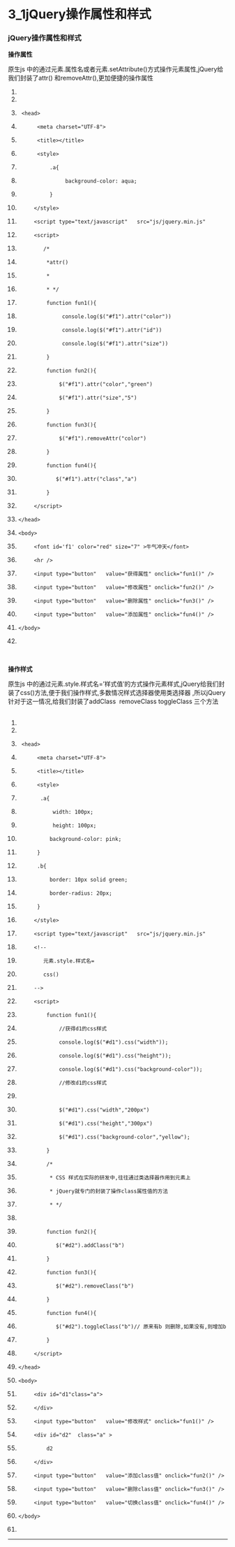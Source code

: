 ﻿
# 3_1jQuery操作属性和样式

### jQuery操作属性和样式 

**操作属性** 

原生js 中的通过元素.属性名或者元素.setAttribute()方式操作元素属性,jQuery给我们封装了attr() 和removeAttr(),更加便捷的操作属性
     




1.  <!DOCTYPE html>
2.  <html>
3.      <head>
4.           <meta charset="UTF-8">
5.           <title></title>
6.           <style>
7.               .a{
8.                    background-color: aqua;
9.               }
10.          </style>
11.          <script type="text/javascript"   src="js/jquery.min.js"  
    ></script>
12.          <script>
13.          	/*
14.          	 *attr() 
15.          	 * 
16.          	 * */
17.              function fun1(){
18.                   console.log($("#f1").attr("color"))
19.                   console.log($("#f1").attr("id"))
20.                   console.log($("#f1").attr("size"))
21.              }
22.              function fun2(){
23.                  $("#f1").attr("color","green")
24.                  $("#f1").attr("size","5")
25.              }
26.              function fun3(){
27.                  $("#f1").removeAttr("color") 
28.              }
29.              function fun4(){
30.                 $("#f1").attr("class","a")
31.              }
32.          </script>
33.     </head>
34.     <body>
35.          <font id='f1' color="red" size="7" >牛气冲天</font>
36.          <hr />
37.          <input type="button"   value="获得属性" onclick="fun1()" />
38.          <input type="button"   value="修改属性" onclick="fun2()" />
39.          <input type="button"   value="删除属性" onclick="fun3()" />
40.          <input type="button"   value="添加属性" onclick="fun4()" />
41.     </body>
42. </html>




 



**操作样式** 

原生js 中的通过元素.style.样式名=’样式值’的方式操作元素样式,jQuery给我们封装了css()方法,便于我们操作样式,多数情况样式选择器使用类选择器
,所以jQuery针对于这一情况,给我们封装了addClass  removeClass toggleClass 三个方法      







1.  <!DOCTYPE html>
2.  <html>
3.      <head>
4.           <meta charset="UTF-8">
5.           <title></title>
6.           <style>
7.            .a{
8.                width: 100px;
9.                height: 100px;
10.               background-color: pink;
11.           }  
12.           .b{
13.               border: 10px solid green;
14.               border-radius: 20px;
15.           }
16.          </style>
17.          <script type="text/javascript"   src="js/jquery.min.js"  
    ></script>
18.          <!--
19.          	元素.style.样式名=
20.          	css()
21.          -->
22.          <script>
23.              function fun1(){
24.                  //获得d1的css样式
25.                  console.log($("#d1").css("width"));
26.                  console.log($("#d1").css("height"));
27.                  console.log($("#d1").css("background-color"));
28.                  //修改d1的css样式
29.                  
30.                  $("#d1").css("width","200px")
31.                  $("#d1").css("height","300px")
32.                  $("#d1").css("background-color","yellow");
33.              }
34.              /*
35.               * CSS 样式在实际的研发中,往往通过类选择器作用到元素上
36.               * jQuery就专门的封装了操作class属性值的方法
37.               * */
38.            
39.              function fun2(){
40.                 $("#d2").addClass("b")
41.              }
42.              function fun3(){
43.                 $("#d2").removeClass("b")
44.              }
45.              function fun4(){
46.                 $("#d2").toggleClass("b")// 原来有b 则删除,如果没有,则增加b
47.              }
48.          </script>
49.     </head>
50.     <body>
51.          <div id="d1"class="a">
52.          </div>
53.          <input type="button"   value="修改样式" onclick="fun1()" />
54.          <div id="d2"  class="a" >
55.              d2
56.          </div>
57.          <input type="button"   value="添加class值" onclick="fun2()" />
58.          <input type="button"   value="删除class值" onclick="fun3()" />
59.          <input type="button"   value="切换class值" onclick="fun4()" />
60.     </body>
61. </html>

 



























------------------------------------------------------------

